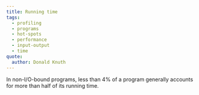 ```yaml
---
title: Running time
tags:
  - profiling
  - programs
  - hot-spots
  - performance
  - input-output
  - time
quote:
  author: Donald Knuth
---
```


In non-I/O-bound programs, less than 4% of a program generally accounts for more than half of its running time.
